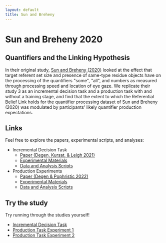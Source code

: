 ```yaml
---
layout: default
title: Sun and Breheny
---
```

# Sun and Breheny 2020
## Quantifiers and the Linking Hypothesis
In their original study, [Sun and Breheny (2020)](https://www.tandfonline.com/doi/full/10.1080/23273798.2019.1678759) looked at the effect that target referent set size and presence of same-type residue objects have on the processing of the quantifiers "some", "all", and numbers as measured through processing speed and location of eye gaze. We replicate their study 3 as an incremental decision task and a production task with and without a training stage, and find that the extent to which the Referential Belief Link holds for the quantifier processing dataset of Sun and Breheny (2020) was modulated by participants' likely quantifier production expectations.

## Links

Feel free to explore the papers, experimental scripts, and analyses:
- Incremental Decision Task
  - [Paper (Degen, Kursat, & Leigh 2021)](/eyetracking_website/learnMore/output.html)
  - [Experimental Materials](https://github.com/StefanPophristic/eyetracking_replications/tree/main/experiments/SunBreheny/1_incremental/main)
  - [Data and Analysis Scripts](https://github.com/StefanPophristic/eyetracking_replications/tree/main/analysis/SunBreheny/1_incremental/main)
- Production Experiments
  - [Paper (Degen & Pophristic 2022)](/eyetracking_website/learnMore/output.html)
  - [Experimental Materials](https://github.com/StefanPophristic/eyetracking_replications/tree/main/experiments/SunBreheny/3_production)
  - [Data and Analysis Scripts](https://github.com/StefanPophristic/eyetracking_replications/tree/main/analysis/SunBreheny/3_production/main)

## Try the study

Try running through the studies yourself!
- [Incremental Decision Task](https://stefanpophristic.github.io/eyetracking_replications/experiments/SunBreheny/1_incremental/main/list1/public/index.html)
- [Production Task Experiment 1](https://stefanpophristic.github.io/eyetracking_replications/experiments/SunBreheny/3_production/3.1/main/list1/public/index.html)
- [Production Task Experiment 2](https://stefanpophristic.github.io/eyetracking_replications/experiments/SunBreheny/3_production/3.2/main/list1/public/index.html)
